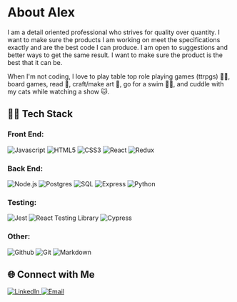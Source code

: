 # About Alex
I am a detail oriented professional who strives for quality over quantity. I want to make sure the products I am working on meet the specifications exactly and are the best code I can produce. I am open to suggestions and better ways to get the same result. I want to make sure the product is the best that it can be. 

When I'm not coding, I love to play table top role playing games (ttrpgs) :elf_woman:, board games, read :book:, craft/make art :art:, go for a swim :swimming_woman:, and cuddle with my cats while watching a show :cat:. 

## :woman_technologist: Tech Stack
### Front End:
![Javascript](https://img.shields.io/badge/javascript-black?style=for-the-badge&logo=javascript&logoColor=yellow) 
![HTML5](https://img.shields.io/badge/html5-red?style=for-the-badge&logo=html5&logoColor=white)
![CSS3](https://img.shields.io/badge/css3-blue?style=for-the-badge&logo=css3)
![React](https://img.shields.io/badge/react-202020?style=for-the-badge&logo=react)
![Redux](https://img.shields.io/badge/redux-blueviolet?style=for-the-badge&logo=redux&logoColor=white)

### Back End: 
![Node.js](https://img.shields.io/badge/node.js-054016?style=for-the-badge&logo=node.js&logoColor=green)
![Postgres](https://img.shields.io/badge/postgres-30628A?style=for-the-badge&logo=postgresql&logoColor=lightblue)
![SQL](https://img.shields.io/badge/sqlite-0C354C?style=for-the-badge&logo=sqlite&logoColor=6DBFEA)
![Express](https://img.shields.io/badge/express-7B7B7B?style=for-the-badge&logo=express&logoColor=black)
![Python](https://img.shields.io/badge/python-F2C336?style=for-the-badge&logo=python)

### Testing: 
![Jest](https://img.shields.io/badge/jest-7E3653?style=for-the-badge&logo=jest)
![React Testing Library](https://img.shields.io/badge/react_testing_library-357EB9?style=for-the-badge&logo=testing-library)
![Cypress](https://img.shields.io/badge/cypress-63C89E?style=for-the-badge&logo=cypress)

### Other: 
![Github](https://img.shields.io/badge/github-black?style=for-the-badge&logo=github)
![Git](https://img.shields.io/badge/git-E44D30?style=for-the-badge&logo=git&logoColor=black)
![Markdown](https://img.shields.io/badge/markdown-343A40?style=for-the-badge&logo=markdown)

## :globe_with_meridians: Connect with Me
<p>
<a href="https://www.linkedin.com/in/alexandria-duell/">
    <img alt="LinkedIn" src="https://img.shields.io/badge/Alex's_LinkedIn-0072AE?style=flat-square&logo=linkedin"/>
</a>
<a href="mailto:aduellswe@gmail.com">
    <img alt="Email" src="https://img.shields.io/badge/Email_Alex-F1F0E2?style=flat-square&logo=gmail&logoColor=">
</a>
</p>

